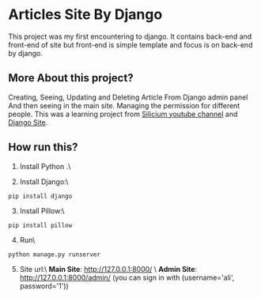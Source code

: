 # Articles Site By Django

This project was my first encountering to django. It contains back-end and front-end of site but front-end is simple template and focus is on back-end by django.

## More About this project?
Creating, Seeing, Updating and Deleting Article From Django admin panel And then seeing in the main site.
Managing the permission for different people.
This was a learning project from 
[Silicium youtube channel](https://www.youtube.com/watch?v=XVNnOa41jT0&list=PLAt10Vana3YeAwS_LyLCeu7chml8eP8bh) and 
[Django Site](https://www.djangoproject.com/).


## How run this?

1. Install Python [](https://www.python.org/).\\

2. Install Django:\\
```bashscript
pip install django
```
3. Install Pillow:\\
```bashscript
pip install pillow
```
4. Run\\
```bashscript
python manage.py runserver
```

5. Site url:\\
**Main Site**: http://127.0.0.1:8000/ \\
**Admin Site**: http://127.0.0.1:8000/admin/ (you can sign in with (username='ali', password='1'))

